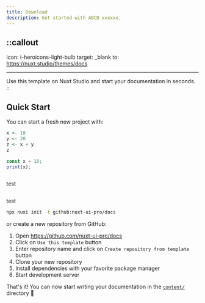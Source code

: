 ```yaml
---
title: Download
description: Get started with ABCD xxxxxx.
---
```


## ::callout

icon: i-heroicons-light-bulb
target: \_blank
to: https://nuxt.studio/themes/docs

---

Use this template on Nuxt Studio and start your documentation in seconds.
::

## Quick Start

You can start a fresh new project with:

```r [r]
x <- 10
y <- 20
z <- x + y
z
```

```javascript
const x = 10;
print(x);
```

```{python}

```

test

```bash [Terminal]

```

test

```bash [Terminal]
npx nuxi init -t github:nuxt-ui-pro/docs
```

or create a new repository from GitHub:

1. Open <https://github.com/nuxt-ui-pro/docs>
2. Click on `Use this template` button
3. Enter repository name and click on `Create repository from template` button
4. Clone your new repository
5. Install dependencies with your favorite package manager
6. Start development server

That's it! You can now start writing your documentation in the [`content/`](https://content.nuxt.com/usage/content-directory) directory 🚀
